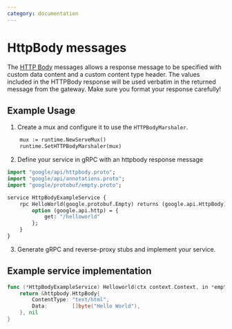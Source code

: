 ```yaml
---
category: documentation
---
```


# HttpBody messages
The [HTTP Body](https://github.com/googleapis/googleapis/blob/master/google/api/httpbody.proto) messages allows a response message to be specified with custom data content and a custom content type header. The values included in the HTTPBody response will be used verbatim in the returned message from the gateway. Make sure you format your response carefully!

## Example Usage
1. Create a mux and configure it to use the `HTTPBodyMarshaler`. 

```protobuf
	mux := runtime.NewServeMux()
	runtime.SetHTTPBodyMarshaler(mux)
```
2. Define your service in gRPC with an httpbody response message

```protobuf
import "google/api/httpbody.proto";
import "google/api/annotations.proto";
import "google/protobuf/empty.proto";

service HttpBodyExampleService {
	rpc HelloWorld(google.protobuf.Empty) returns (google.api.HttpBody) {
		option (google.api.http) = {
			get: "/helloworld"
		};
	}
}
```
3. Generate gRPC and reverse-proxy stubs and implement your service.

## Example service implementation

```go
func (*HttpBodyExampleService) Helloworld(ctx context.Context, in *empty.Empty) (*httpbody.HttpBody, error) {
	return &httpbody.HttpBody{
		ContentType: "text/html",
		Data:        []byte("Hello World"),
	}, nil
}
```

